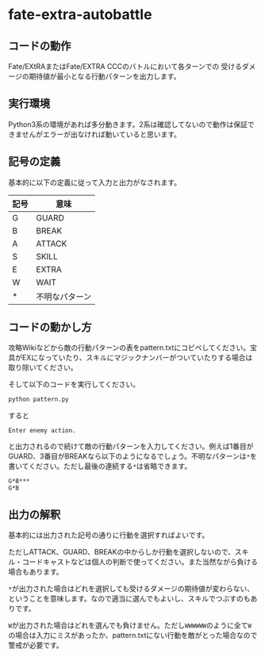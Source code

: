 # fate-extra-autobattle

## コードの動作

Fate/EXtRAまたはFate/EXTRA CCCのバトルにおいて各ターンでの
受けるダメージの期待値が最小となる行動パターンを出力します。

## 実行環境

Python3系の環境があれば多分動きます。2系は確認してないので動作は保証できませんがエラーが出なければ動いていると思います。

## 記号の定義

基本的に以下の定義に従って入力と出力がなされます。

|記号|意味|
|----|----|
| G |GUARD|
| B |BREAK|
| A |ATTACK|
| S |SKILL|
| E |EXTRA|
| W |WAIT|
|*|不明なパターン|

## コードの動かし方

攻略Wikiなどから敵の行動パターンの表をpattern.txtにコピペしてください。宝具がEXになっていたり、スキルにマジックナンバーがついていたりする場合は取り除いてください。

そして以下のコードを実行してください。

```python
python pattern.py
```

すると

```
Enter enemy action.
```

と出力されるので続けて敵の行動パターンを入力してください。例えば1番目がGUARD、3番目がBREAKなら以下のようになるでしょう。不明なパターンは`*`を書いてください。ただし最後の連続する`*`は省略できます。

```
G*B***
G*B
```

## 出力の解釈

基本的には出力された記号の通りに行動を選択すればよいです。

ただしATTACK、GUARD、BREAKの中からしか行動を選択しないので、スキル・コードキャストなどは個人の判断で使ってください。また当然ながら負ける場合もあります。

`*`が出力された場合はどれを選択しても受けるダメージの期待値が変わらない、ということを意味します。なので適当に選んでもよいし、スキルでつぶすのもありです。

`W`が出力された場合はどれを選んでも負けません。ただし`WWWWWW`のように全て`W`の場合は入力にミスがあったか、pattern.txtにない行動を敵がとった場合なので警戒が必要です。
